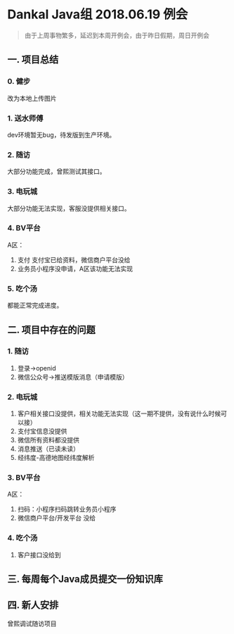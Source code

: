 # Dankal Java组 2018.06.19 例会

> 由于上周事物繁多，延迟到本周开例会，由于昨日假期，周日开例会

## 一. 项目总结
### 0. 健步
改为本地上传图片
### 1. 送水师傅
dev环境暂无bug，待发版到生产环境。

### 2. 随访
大部分功能完成，曾熙测试其接口。

### 3. 电玩城
大部分功能无法实现，客服没提供相关接口。

### 4. BV平台
A区：
1. 支付
支付宝已给资料，微信商户平台没给
2. 业务员小程序没申请，A区该功能无法实现

### 5. 吃个汤
都能正常完成进度。

## 二. 项目中存在的问题

### 1. 随访
1. 登录->openid
2. 微信公众号->推送模版消息（申请模版）

### 2. 电玩城
1. 客户相关接口没提供，相关功能无法实现（这一期不提供，没有说什么时候可以接）
2. 支付宝信息没提供
3. 微信所有资料都没提供
4. 消息推送（已读未读）
5. 经纬度-高德地图经纬度解析

### 3. BV平台
A区：
1. 扫码：小程序扫码跳转业务员小程序
2. 微信商户平台/开发平台 没给

### 4. 吃个汤
1. 客户接口没给到


## 三. 每周每个Java成员提交一份知识库

## 四. 新人安排
曾熙调试随访项目
